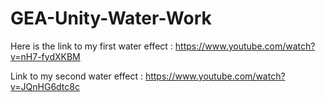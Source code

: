 # GEA-Unity-Water-Work

Here is the link to my first water effect : https://www.youtube.com/watch?v=nH7-fydXKBM

Link to my second water effect : https://www.youtube.com/watch?v=JQnHG6dtc8c
